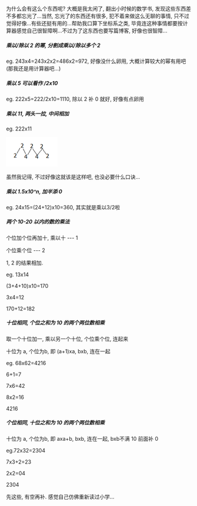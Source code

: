 为什么会有这么个东西呢? 大概是我太闲了, 翻出小时候的数学书, 发现这些东西差不多都忘光了...当然, 忘光了的东西还有很多, 犯不着来做这么无聊的事情, 只不过觉得好像...有些还挺有用的...帮助我口算下坐标系之类, 毕竟连这种事情都要按计算器感觉自己很智障啊...不过为了这东西也要写篇博客, 好像也很智障...



##### 乘以/除以 2 的幂, 分割成乘以/除以多个 2

eg. 243x4=243x2x2=486x2=972, 好像没什么卵用, 大概计算较大的幂有用吧(那我还是用计算器吧...)



##### 乘以 5 可以看作 /2x10

eg. 222x5=222/2x10=1110, 除以 2 补 0 就好, 好像有点卵用



##### 乘以 11, 两头一拉, 中间相加

eg. 222x11

![img0](./images/img0.png)

虽然我记得, 不过好像这就该是这样吧, 也没必要什么口诀...



##### 乘以 1.5x10^n, 加半添 0

eg. 24x15=(24+12)x10=360, 其实就是乘以3/2啦



##### 两个 10-20 以内的数的乘法

个位加个位再加十, 乘以十 --- 1

个位乘个位 --- 2

1, 2 的结果相加.

eg. 13x14

(3+4+10)x10=170

3x4=12

170+12=182



##### 十位相同, 个位之和为 10 的两个两位数相乘

取一个十位加一, 乘以另一个十位, 个位乘个位, 连起来

十位为 a, 个位为b, 即 (a+1)xa, bxb, 连在一起

eg. 68x62=4216

6+1=7

7x6=42

8x2=16

4216



##### 个位相同, 十位之和为 10 的两个两位数相乘

十位为 a, 个位为b, 即 axa+b, bxb, 连在一起, bxb不满 10 前面补 0

eg.72x32=2304

7x3+2=23

2x2=04

2304



先这些, 有空再补. 感觉自己仿佛重新读过小学...